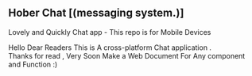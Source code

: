 ## Hober Chat [(messaging system.)]

Lovely and Quickly Chat app - This repo is for Mobile Devices

Hello Dear Readers
This is A cross-platform Chat application .
<br/>
Thanks for read , Very Soon Make a Web Document For Any component and Function :)
